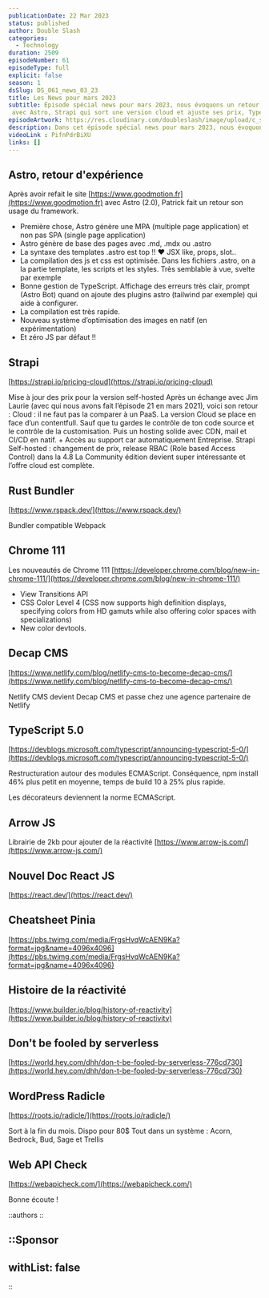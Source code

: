 ```yaml
---
publicationDate: 22 Mar 2023
status: published
author: Double Slash
categories:
  - Technology
duration: 2509
episodeNumber: 61
episodeType: full
explicit: false
season: 1
dsSlug: DS_061_news_03_23
title: Les News pour mars 2023
subtitle: Épisode spécial news pour mars 2023, nous évoquons un retour d'expérience
 avec Astro, Strapi qui sort une version cloud et ajuste ses prix, TypeScript 5.0, WordPress Radicle...
episodeArtwork: https://res.cloudinary.com/doubleslash/image/upload/c_scale,q_80:444,w_300/v1679433180/episode/ART_61_news03_h42zrh.png
description: Dans cet épisode spécial news pour mars 2023, nous évoquons un retour d'expérience avec Astro, Strapi qui sort une version cloud et ajuste ses prix, TypeScript 5.0, WordPress Radicle, la nouvelle doc React, etc..
videoLink : PifnPdrBiXU
links: []
---
```


## Astro, retour d'expérience

Après avoir refait le site [https://www.goodmotion.fr](https://www.goodmotion.fr) avec Astro (2.0), Patrick fait un retour son usage du framework.

- Première chose, Astro génère une MPA (multiple page application) et non pas SPA (single page application)
- Astro génère de base des pages avec .md, .mdx ou .astro
- La syntaxe des templates .astro est top !! ❤️ JSX like, props, slot..
- La compilation des js et css est optimisée. Dans les fichiers .astro, on a la partie template, les scripts et les styles. Très semblable à vue, svelte par exemple
- Bonne gestion de TypeScript. Affichage des erreurs très clair, prompt (Astro Bot) quand on ajoute des plugins astro (tailwind par exemple) qui aide à configurer.
- La compilation est très rapide.
- Nouveau système d’optimisation des images en natif (en expérimentation)
- Et zéro JS par défaut  !!

## Strapi

[https://strapi.io/pricing-cloud](https://strapi.io/pricing-cloud)

Mise à jour des prix pour la version self-hosted
Après un échange avec Jim Laurie (avec qui nous avons fait l’épisode 21 en mars 2021), voici son retour :
Cloud : il ne faut pas la comparer à un PaaS. La version Cloud se place en face d’un contentfull. Sauf que tu gardes le contrôle de ton code source et le contrôle de la customisation. Puis un hosting solide avec CDN, mail et CI/CD en natif. + Accès au support car automatiquement Entreprise.
Strapi Self-hosted : changement de prix, release RBAC (Role based Access Control) dans la 4.8
La Community édition devient super intéressante et l’offre cloud est complète.

## Rust Bundler

[https://www.rspack.dev/](https://www.rspack.dev/)

Bundler compatible Webpack

## Chrome 111

Les nouveautés de Chrome 111
[https://developer.chrome.com/blog/new-in-chrome-111/](https://developer.chrome.com/blog/new-in-chrome-111/)

- View Transitions API
- CSS Color Level 4 (CSS now supports high definition displays, specifying colors from HD gamuts while also offering color spaces with specializations)
- New color devtools.

## Decap CMS

[https://www.netlify.com/blog/netlify-cms-to-become-decap-cms/](https://www.netlify.com/blog/netlify-cms-to-become-decap-cms/)

Netlify CMS devient Decap CMS et passe chez une agence partenaire de Netlify

## TypeScript 5.0

[https://devblogs.microsoft.com/typescript/announcing-typescript-5-0/](https://devblogs.microsoft.com/typescript/announcing-typescript-5-0/)

Restructuration autour des modules ECMAScript. Conséquence, npm install 46% plus petit en moyenne, temps de build 10 à 25% plus rapide.

Les décorateurs deviennent la norme ECMAScript.

## Arrow JS

Librairie de 2kb pour ajouter de la réactivité
[https://www.arrow-js.com/](https://www.arrow-js.com/)

## Nouvel Doc React JS

[https://react.dev/](https://react.dev/)

## Cheatsheet Pinia

[https://pbs.twimg.com/media/FrgsHvqWcAEN9Ka?format=jpg&name=4096x4096](https://pbs.twimg.com/media/FrgsHvqWcAEN9Ka?format=jpg&name=4096x4096)

## Histoire de la réactivité

[https://www.builder.io/blog/history-of-reactivity](https://www.builder.io/blog/history-of-reactivity)

## Don't be fooled by serverless

[https://world.hey.com/dhh/don-t-be-fooled-by-serverless-776cd730](https://world.hey.com/dhh/don-t-be-fooled-by-serverless-776cd730)

## WordPress Radicle

[https://roots.io/radicle/](https://roots.io/radicle/)

Sort à la fin du mois. Dispo pour 80$
Tout dans un système : Acorn, Bedrock, Bud, Sage et Trellis

## Web API Check

[https://webapicheck.com/](https://webapicheck.com/)

Bonne écoute !

::authors
::

::Sponsor
---

withList: false
---

::
